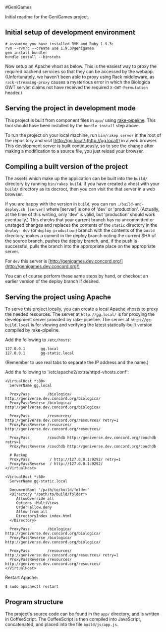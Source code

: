 #GeniGames

Initial readme for the GeniGames project.

## Initial setup of development environment

    # assuming you have installed RVM and Ruby 1.9.3:
    rvm --rvmrc --create use 1.9.3@genigames
    gem install bundler
    bundle install --binstubs

Now setup an Apache vhost as below. This is the easiest way to proxy the required backend services
so that they can be accessed by the webapp. (Unfortunately, we haven't been able to proxy using
Rack middleware, as `rack-streaming-proxy` causes a mysterious error in which the Biologica GWT
servlet claims not have received the required `X-GWT-Permutation` header.)

## Serving the project in development mode

This project is built from component files in `app/` using
[rake-pipeline](https://github.com/livingsocial/rake-pipeline). This tool should have been installed
by the `bundle install` step above.

To run the project on your local machine, run `bin/rakep server` in the root of the repository and
visit [http://gg.local/](http://gg.local/) in a web browser. This development server is built
continuously, so to see the change after making a modification to a source file, you just reload
your browser.

## Compiling a built version of the project

The assets which make up the application can be built into the `build/` directory by running
`bin/rakep build`. If you have created a vhost with your `build/` directory as its docroot, then
you can visit the that server in a web browser.

If you are happy with the version in `build`, you can run `./build-and-deploy.sh [server]` where
[server] is one of 'dev' or 'production'. (Actually, at the time of this writing, only 'dev' is
valid, but 'production' should work eventually.) This checks that your current branch has no
uncommitted or unstaged changes and replaces the contents of the `static` directory in the `deploy-
dev` (or `deploy-production`) branch with the contents of the `build` directory, makes a commit
in the deploy branch noting the current SHA of the source branch, pushes the deploy branch, and, if
the push is successful, pulls the branch into the appropriate place on the appropriate server.

For `dev` this server is [http://genigames.dev.concord.org/](http://genigames.dev.concord.org/)

You can of course perform these same steps by hand, or checkout an earlier version of the deploy
branch if desired.

## Serving the project using Apache

To serve this project locally, you can create a local Apache vhosts to proxy the needed resources.
The server at `http://gg.local/` is for proxying the development server provided by rake-pipeline.
The server at `http://gg-build.local` is for viewing and verifying the latest statically-built
version compiled by rake-pipeline.

Add the following to `/etc/hosts`:

    127.0.0.1       gg.local
    127.0.0.1       gg-static.local

(Remember to use real tabs to separate the IP address and the name.)

Add the following to '/etc/apache2/extra/httpd-vhosts.conf':

    <VirtualHost *:80>
      ServerName gg.local

      ProxyPass        /biologica/ http://geniverse.dev.concord.org/biologica/
      ProxyPassReverse /biologica/ http://geniverse.dev.concord.org/biologica/

      ProxyPass        /resources/ http://geniverse.dev.concord.org/resources/ retry=1
      ProxyPassReverse /resources/ http://geniverse.dev.concord.org/resources/

      ProxyPass        /couchdb http://geniverse.dev.concord.org/couchdb retry=1
      ProxyPassReverse /couchdb http://geniverse.dev.concord.org/couchdb

      # Rackup
      ProxyPass         / http://127.0.0.1:9292/ retry=1
      ProxyPassReverse  / http://127.0.0.1:9292/
    </VirtualHost>

    <VirtualHost *:80>
      ServerName gg-static.local

      DocumentRoot "/path/to/build/folder"
      <Directory "/path/to/build/folder">
         AllowOverride all
         Options -MultiViews
         Order allow,deny
         Allow from all
         DirectoryIndex index.html
      </Directory>

      ProxyPass        /biologica/ http://geniverse.dev.concord.org/biologica/
      ProxyPassReverse /biologica/ http://geniverse.dev.concord.org/biologica/

      ProxyPass        /resources/ http://geniverse.dev.concord.org/resources/ retry=1
      ProxyPassReverse /resources/ http://geniverse.dev.concord.org/resources/
    </VirtualHost>

Restart Apache:

    $ sudo apachectl restart

## Program structure

The project's source code can be found in the `app/` directory, and is written in CoffeeScript. The
CoffeeScript is then compiled into JavaScript, concatenated, and placed into the file
`build/js/app.js`.
